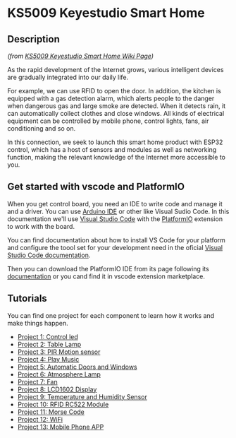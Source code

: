 # KS5009 Keyestudio Smart Home

## Description
*(from [KS5009 Keyestudio Smart Home Wiki Page](https://wiki.keyestudio.com/KS5009_Keyestudio_Smart_Home))*

As the rapid development of the Internet grows, various intelligent devices are gradually integrated into our daily life.

For example, we can use RFID to open the door. In addition, the kitchen is equipped with a gas detection alarm, which alerts people to the danger when dangerous gas and large smoke are detected. When it detects rain, it can automatically collect clothes and close windows. All kinds of electrical equipment can be controlled by mobile phone, control lights, fans, air conditioning and so on.

In this connection, we seek to launch this smart home product with ESP32 control, which has a host of sensors and modules as well as networking function, making the relevant knowledge of the Internet more accessible to you.

## Get started with vscode and PlatformIO

When you get control board, you need an IDE to write code and manage it and a driver. You can use [Arduino IDE](https://www.arduino.cc/en/software) or other like Visual Sudio Code. In this documentation we'll use [Visual Studio Code](https://code.visualstudio.com/) with the [PlatformIO](https://platformio.org/) extension to work with the board.

You can find documentation about how to install VS Code for your platform and configure the toool set for your development need in the oficial [Visual Studio Code documentation](https://code.visualstudio.com/docs/setup/setup-overview).

Then you can download the PlatformIO IDE from its page following its [documentation](https://docs.platformio.org/en/latest/integration/ide/vscode.html#ide-vscode) or you cand find it in vscode extension marketplace.

## Tutorials

You can find one project for each component to learn how it works and make things happen.

- [Project 1: Control led](/project01/README.md)
- [Project 2: Table Lamp](/project02/README.md)
- [Project 3: PIR Motion sensor](/project03/README.md)
- [Project 4: Play Music](/project04/README.md)
- [Project 5: Automatic Doors and Windows](/project05/README.md)
- [Project 6: Atmosphere Lamp](/project06/README.md)
- [Project 7: Fan](/project07/README.md)
- [Project 8: LCD1602 Display](/project08/README.md)
- [Project 9: Temperature and Humidity Sensor](/project09/README.md)
- [Project 10: RFID RC522 Module](/project10/README.md)
- [Project 11: Morse Code](/project11/README.md)
- [Project 12: WiFi](project12/README.md)
- [Project 13: Mobile Phone APP](project13/README.md)

